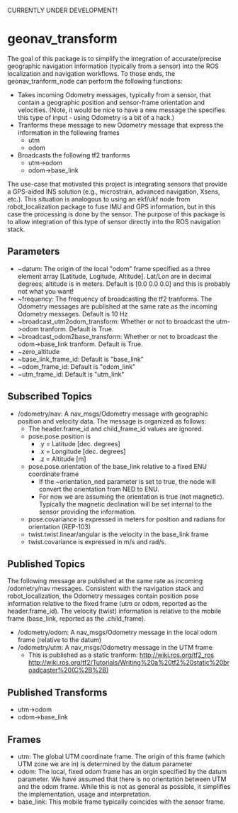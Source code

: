 CURRENTLY UNDER DEVELOPMENT!

# geonav_transform

The goal of this package is to simplify the integration of accurate/precise geographic navigation information (typically from a sensor) into the ROS localization and navigation workflows.  To those ends, the geonav_tranform_node can perform the following functions:

  * Takes incoming Odometry messages, typically from a sensor, that contain a geographic position and sensor-frame orientation and velocities. (Note, it would be nice to have a new message the specifies this type of input - using Odometry is a bit of a hack.) 
  * Tranforms these message to new Odometry message that express the information in the following frames
    * utm
    * odom 
  * Broadcasts the following tf2 tranforms
    * utm->odom
    * odom->base_link
    
The use-case that motivated this project is integrating sensors that provide a GPS-aided INS solution (e.g., microstrain, advanced navigation, Xsens, etc.).  This situation is analogous to using an ekf/ukf node from robot_localization package to fuse IMU and GPS information, but in this case the processing is done by the sensor.  The purpose of this package is to allow integration of this type of sensor directly into the ROS navigation stack.
     
## Parameters

  * ~datum: The origin of the local "odom" frame specified as a three element array [Latitude, Logitude, Altitude].  Lat/Lon are in decimal degrees; altitude is in meters.  Default is [0.0 0.0 0.0] and this is probably not what you want!
  * ~frequency: The frequency of broadcasting the tf2 tranforms.  The Odometry messages are published at the same rate as the incoming Odometry messages.  Default is 10 Hz
  * ~broadcast_utm2odom_transform: Whether or not to broadcast the utm->odom tranform.  Default is True.
  * ~broadcast_odom2base_transform: Whether or not to broadcast the odom->base_link tranform.  Default is True.
  * ~zero_altitude
  * ~base_link_frame_id: Default is "base_link"
  * ~odom_frame_id: Default is "odom_link"
  * ~utm_frame_id: Default is "utm_link"


## Subscribed Topics

  * /odometry/nav:  A nav_msgs/Odometry message with geographic position and velocity data.  The message is organized as follows:
    * The header.frame_id and child_frame_id values are ignored.
    * pose.pose.position is
      * .y = Latitude [dec. degrees]
      * .x = Longitude [dec. degrees]
      * .z = Altitude [m]
    * pose.pose.orientation of the base_link relative to a fixed ENU coordinate frame
      * If the ~orientation_ned parameter is set to true, the node will convert the orientation from NED to ENU.
      * For now we are assuming the orientation is true (not magnetic).  Typically the magnetic declination will be set internal to the sensor providing the information.
    * pose.covariance is expressed in meters for position and radians for orientation (REP-103)
    * twist.twist.linear/angular is the velocity in the base_link frame
    * twist.covariance is expressed in m/s and rad/s.
      
  
## Published Topics

The following message are published at the same rate as incoming /odometry/nav messages.  Consistent with the navigation stack and robot_localization, the Odometry messages contain position pose information relative to the fixed frame (utm or odom, reported as the header.frame_id).  The velocity (twist) information is relative to the mobile frame (base_link, reported as the .child_frame).

  * /odometry/odom:  A nav_msgs/Odometry message in the local odom frame (relative to the datum)
  * /odometry/utm:   A nav_msgs/Odometry message in the UTM frame
    * This is published as a static tranform: http://wiki.ros.org/tf2_ros  http://wiki.ros.org/tf2/Tutorials/Writing%20a%20tf2%20static%20broadcaster%20(C%2B%2B)

## Published Transforms

  * utm->odom
  * odom->base_link

## Frames

  * utm: The global UTM coordinate frame.  The origin of this frame (which UTM zone we are in) is determined by the datum parameter
  * odom: The local, fixed odom frame has an orgin specified by the datum parameter.  We have assumed that there is no orientation between UTM and the odom frame.  While this is not as general as possible, it simplifies the implementation, usage and interpretation.
  * base_link: This mobile frame typically coincides with the sensor frame.
